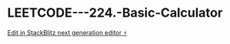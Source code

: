 # LEETCODE---224.-Basic-Calculator

[Edit in StackBlitz next generation editor ⚡️](https://stackblitz.com/~/github.com/sspinit88/LEETCODE---224.-Basic-Calculator)